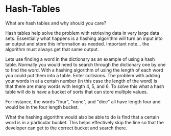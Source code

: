 # Hash-Tables

What are hash tables and why should you care?

Hash tables help solve the problem with retrieving data in very large data sets. Essentially what happens is a hashing algorithm will turn an input into an output and store this information as needed. Important note... the algorithm must always get that same output. 

Lets use finding a word in the dictionary as an example of using a hash table. Normally you would need to search through the dictionary one by one to find the word. With a hashing algorithm of using the length of each word you could put them into a table. 
Enter collisions. The problem with adding your words in at a certain number (in this case the length of the word) is that there are many words with length 4, 5, and 6. To solve this what a hash table will do is have a bucket of sorts that can store multiple values.

For instance, the words "four", "none", and "dice" all have length four and would be in the four length bucket.

What the hashing algorithm would also be able to do is find that a certain word is in a particular bucket. This helps effectively skip the line so that the developer can get to the correct bucket and search there.
